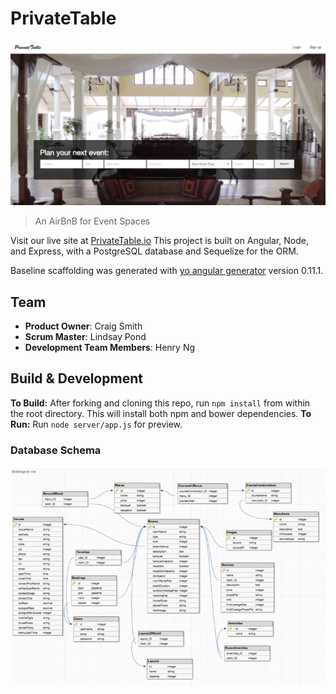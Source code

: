 # PrivateTable

![PT HomePage](repo_assets/pthomepage.png "PrivateTable Homepage")

> An AirBnB for Event Spaces

Visit our live site at [PrivateTable.io](http://www.privatetable.io/)
This project is built on Angular, Node, and Express, with a PostgreSQL database and Sequelize for the ORM. 

Baseline scaffolding was generated with [yo angular generator](https://github.com/yeoman/generator-angular)
version 0.11.1.

## Team

  - __Product Owner__: Craig Smith
  - __Scrum Master__: Lindsay Pond
  - __Development Team Members__: Henry Ng

## Build & Development

__To Build:__ After forking and cloning this repo, run `npm install` from within the root directory. This will install both npm and bower dependencies.
__To Run:__ Run `node server/app.js` for preview.

### Database Schema

![db Schema](repo_assets/schema.png "Database Schema")


